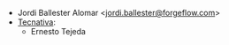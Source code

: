 - Jordi Ballester Alomar \<<jordi.ballester@forgeflow.com>\>
- [Tecnativa](https://www.tecnativa.com):
  - Ernesto Tejeda
